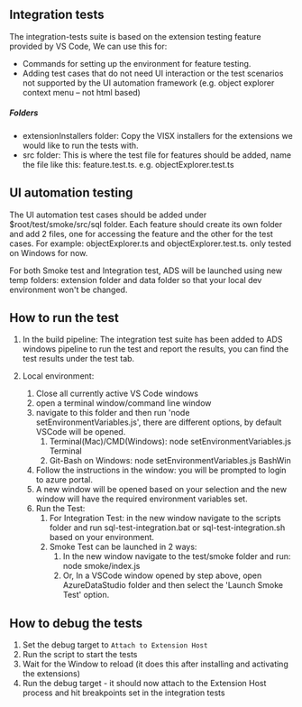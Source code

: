 ## Integration tests
The integration-tests suite is based on the extension testing feature provided by VS Code, We can use this for:
* Commands for setting up the environment for feature testing.
* Adding test cases that do not need UI interaction or the test scenarios not supported by the UI automation framework (e.g. object explorer context menu – not html based)

##### Folders
* extensionInstallers folder: Copy the VISX installers for the extensions we would like to run the tests with.
* src folder: This is where the test file for features should be added, name the file like this: feature.test.ts. e.g. objectExplorer.test.ts

## UI automation testing
The UI automation test cases should be added under $root/test/smoke/src/sql folder. Each feature should create its own folder and add 2 files, one for accessing the feature and the other for the test cases. For example: objectExplorer.ts and objectExplorer.test.ts. only tested on Windows for now.

For both Smoke test and Integration test, ADS will be launched using new temp folders: extension folder and data folder so that your local dev environment won't be changed.

## How to run the test
1. In the build pipeline:
The integration test suite has been added to ADS windows pipeline to run the test and report the results, you can find the test results under the test tab.

2. Local environment:
	1. Close all currently active VS Code windows
	1. open a terminal window/command line window
	1. navigate to this folder and then run 'node setEnvironmentVariables.js', there are different options, by default VSCode will be opened.
		1. Terminal(Mac)/CMD(Windows): node setEnvironmentVariables.js Terminal
		2. Git-Bash on Windows: node setEnvironmentVariables.js BashWin
	1. Follow the instructions in the window: you will be prompted to login to azure portal.
	1. A new window will be opened based on your selection and the new window will have the required environment variables set.
	1. Run the Test:
		1. For Integration Test: in the new window navigate to the scripts folder and run sql-test-integration.bat or sql-test-integration.sh based on your environment.
		2. Smoke Test can be launched in 2 ways:
			1. In the new window navigate to the test/smoke folder and run: node smoke/index.js
			2. Or, In a VSCode window opened by step above, open AzureDataStudio folder and then select the 'Launch Smoke Test' option.

## How to debug the tests
1. Set the debug target to `Attach to Extension Host`
1. Run the script to start the tests
1. Wait for the Window to reload (it does this after installing and activating the extensions)
1. Run the debug target - it should now attach to the Extension Host process and hit breakpoints set in the integration tests
